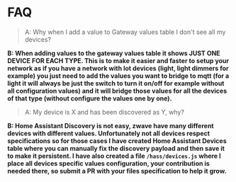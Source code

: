 # FAQ

> A: Why when I add a value to Gateway values table I don't see all my devices?

**B: When adding values to the gateway values table it shows JUST ONE DEVICE FOR EACH TYPE. This is to make it easier and faster to setup your network as if you have a network with lot devices (light, light dimmers for example) you just need to add the values you want to bridge to mqtt (for a light it will always be just the switch to turn it on/off for example without all configuration values) and it will bridge those values for all the devices of that type (without configure the values one by one).**

> A: My device is X and has been discovered as Y, why?

**B: Home Assistant Discovery is not easy, zwave have many different devices with different values. Unfortunately not all devices respect specifications so for those cases I have created Home Assistant Devices table where you can manually fix the discovery payload and then save it to make it persistent. I have also created a file `/hass/devices.js` where I place all devices specific values configuration, your contribution is needed there, so submit a PR with your files specification to help it grow.**
